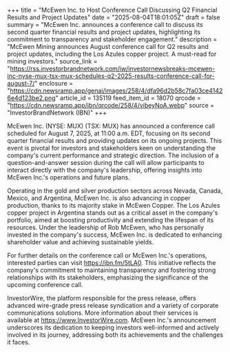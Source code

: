 +++
title = "McEwen Inc. to Host Conference Call Discussing Q2 Financial Results and Project Updates"
date = "2025-08-04T18:01:05Z"
draft = false
summary = "McEwen Inc. announces a conference call to discuss its second quarter financial results and project updates, highlighting its commitment to transparency and stakeholder engagement."
description = "McEwen Mining announces August conference call for Q2 results and project updates, including the Los Azules copper project. A must-read for mining investors."
source_link = "https://rss.investorbrandnetwork.com/iw/investornewsbreaks-mcewen-inc-nyse-mux-tsx-mux-schedules-q2-2025-results-conference-call-for-august-7/"
enclosure = "https://cdn.newsramp.app/genai/images/258/4/dfa96d2b58c7fa03ce41426e4d123be2.png"
article_id = 135119
feed_item_id = 18070
qrcode = "https://cdn.newsramp.app/ibn/qrcode/258/4/vibeyNoA.webp"
source = "InvestorBrandNetwork (IBN)"
+++

<p>McEwen Inc. (NYSE: MUX) (TSX: MUX) has announced a conference call scheduled for August 7, 2025, at 11:00 a.m. EDT, focusing on its second quarter financial results and providing updates on its ongoing projects. This event is pivotal for investors and stakeholders keen on understanding the company's current performance and strategic direction. The inclusion of a question-and-answer session during the call will allow participants to interact directly with the company's leadership, offering insights into McEwen Inc.'s operations and future plans.</p><p>Operating in the gold and silver production sectors across Nevada, Canada, Mexico, and Argentina, McEwen Inc. is also advancing in copper production, thanks to its majority stake in McEwen Copper. The Los Azules copper project in Argentina stands out as a critical asset in the company's portfolio, aimed at boosting productivity and extending the lifespan of its resources. Under the leadership of Rob McEwen, who has personally invested in the company's success, McEwen Inc. is dedicated to enhancing shareholder value and achieving sustainable yields.</p><p>For further details on the conference call or McEwen Inc.'s operations, interested parties can visit <a href='https://ibn.fm/5tLA0' rel='nofollow' target='_blank'>https://ibn.fm/5tLA0</a>. This initiative reflects the company's commitment to maintaining transparency and fostering strong relationships with its stakeholders, emphasizing the significance of the upcoming conference call.</p><p>InvestorWire, the platform responsible for the press release, offers advanced wire-grade press release syndication and a variety of corporate communications solutions. More information about their services is available at <a href='https://www.InvestorWire.com' rel='nofollow' target='_blank'>https://www.InvestorWire.com</a>. McEwen Inc.'s announcement underscores its dedication to keeping investors well-informed and actively involved in its journey, addressing both its achievements and the challenges it faces.</p>